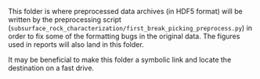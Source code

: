 This folder is where preprocessed data archives (in HDF5 format) will be written by the preprocessing
script (`subsurface_rock_characterization/first_break_picking_preprocess.py`) in order to fix some of
the formatting bugs in the original data. The figures used in reports will also land in this folder.

It may be beneficial to make this folder a symbolic link and locate the destination on a fast drive.
